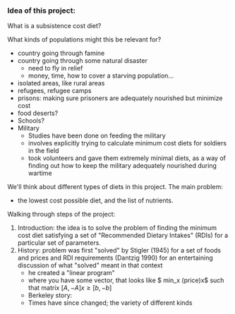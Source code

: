 ### Idea of this project: 
What is a subsistence cost diet?

What kinds of populations might this be relevant for?
 - country going through famine
 - country going through some natural disaster
    - need to fly in relief
    - money, time, how to cover a starving population... 
 - isolated areas, like rural areas
 - refugees, refugee camps 
 - prisons: making sure prisoners are adequately nourished but minimize cost 
 - food deserts?
 - Schools?
 - Military
   - Studies have been done on feeding the military
   - involves explicitly trying to calculate minimum cost diets for soldiers in the field
   - took volunteers and gave them extremely minimal diets, as a way of finding out how to keep the military adequately nourished during wartime
  
We'll think about different types of diets in this project. The main problem: 
- the lowest cost possible diet, and the list of nutrients.

Walking through steps of the project: 
1. Introduction: the idea is to solve the problem of finding the minimum cost diet satisfying a set of "Recommended Dietary Intakes" (RDIs) for a particular set of parameters.
2. History: problem was first "solved" by Stigler (1945) for a set of foods and prices and RDI requirements (Dantzig 1990) for an entertaining discussion of what "solved" meant in that context
   - he created a "linear program"
   - where you have some vector, that looks like
     $ min_x (price)x$
     such that
     matrix $[A, -A] x \geq [b, -b]$
   - Berkeley story: 
    - Times have since changed; the variety of different kinds

